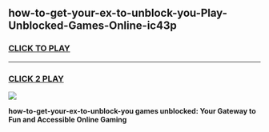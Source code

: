 
## how-to-get-your-ex-to-unblock-you-Play-Unblocked-Games-Online-ic43p
<h3>
<a href="https://premium76.site?title=how-to-get-your-ex-to-unblock-you&ref=25A">CLICK TO PLAY</a></h3>
<hr>

<h3>
<a href="https://premium76.site?title=how-to-get-your-ex-to-unblock-you&ref=25A">CLICK 2 PLAY</a>
  
</h3>

<a href="https://premium76.site?title=how-to-get-your-ex-to-unblock-you&ref=25A"><img src="https://clearcache.store/games.png"></a>


**how-to-get-your-ex-to-unblock-you games unblocked: Your Gateway to Fun and Accessible Online Gaming**
